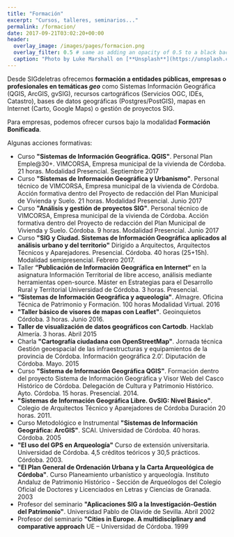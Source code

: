 ```yaml
---
title: "Formación"
excerpt: "Cursos, talleres, seminarios..."
permalink: /formacion/
date: 2017-09-21T03:02:20+00:00
header:
  overlay_image: /images/pages/formacion.png
  overlay_filter: 0.5 # same as adding an opacity of 0.5 to a black background
  caption: "Photo by Luke Marshall on [**Unsplash**](https://unsplash.com)"
---
```


Desde SIGdeletras ofrecemos **formación a entidades públicas, empresas o profesionales en temáticas *geo*** como  Sistemas Información Geográfica (QGIS, ArcGIS, gvSIG), recursos cartográficos (Servicios OGC, IDEs, Catastro), bases de datos geográficas (Postgres/PostGIS), mapas en Internet (Carto, Google Maps) o gestión de proyectos SIG. 

Para empresas, podemos ofrecer cursos bajo la modalidad **Formación Bonificada**.

Algunas acciones formativas:

- Curso **"Sistemas de Información Geográfica. QGIS"**. Personal Plan Emple@30+. VIMCORSA, Empresa municipal de la vivienda de Córdoba. 21 horas. Modalidad Presencial. Septiembre 2017
- Curso **"Sistemas de Información Geográfica y Urbanismo"**. Personal técnico de VIMCORSA, Empresa municipal de la vivienda de Córdoba. Acción formativa dentro del Proyecto de redacción del Plan Municipal de Vivienda y Suelo. 21 horas. Modalidad Presencial. Junio 2017
- Curso **"Análisis y gestión de proyectos SIG"**. Personal técnico de VIMCORSA, Empresa municipal de la vivienda de Córdoba. Acción formativa dentro del Proyecto de redacción del Plan Municipal de Vivienda y Suelo. Córdoba. 9 horas. Modalidad Presencial. Junio 2017
- Curso **"SIG y Ciudad. Sistemas de Información Geográfica aplicados al análisis urbano y del territorio"** Dirigido a Arquitectos, Arquitectos Técnicos y Aparejadores. Presencial. Córdoba. 40 horas (25+15h). Modalidad semipresencial. Febrero 2017.
- Taller **“Publicación de Información Geográfica en Internet“** en la asignatura Información Territorial de libre acceso, análisis mediante herramientas open-source. Máster en Estrategias para el Desarrollo Rural y Territorial Universidad de Córdoba. 3 horas. Presencial. 
- **“Sistemas de Información Geográfica y aqueología"**. Almagre. Oficina Técnica de Patrimonio y Formación. 100 horas Modalidad Virtual. 2016
- **"Taller básico de visores de mapas con Leaflet"**. Geoinquietos Córdoba. 3 horas. Junio 2016.
- **Taller de visualización de datos geográficos con Cartodb**. Hacklab Almería. 3 horas. Abril 2015
- Charla **"Cartografía ciudadana con OpenStreetMap"**.  Jornada técnica Gestión geoespacial de las infraestructuras y equipamientos de la provincia de Córdoba. Información geográfica 2.0’. Diputación de Córdoba. Mayo. 2015
- Curso **"Sistema de Información Geográfica QGIS"**. Formación dentro del proyecto Sistema de Información Geográfica y Visor Web del Casco Histórico de Córdoba. Delegación de Cultura y Patrimonio Histórico. Ayto. Córdoba. 15 horas. Presencial. 2014.
- **"Sistemas de Información Geográfica Libre. GvSIG: Nivel Básico"**. Colegio de Arquitectos Técnico y Aparejadores de Córdoba Duración 20 horas. 2011.
- Curso Metodológico e Instrumental **"Sistemas de Información Geográfica: ArcGIS"**. SCAI. Universidad de Córdoba. 40 horas. Córdoba. 2005 
- **"El uso del GPS en Arqueología"** Curso de extensión universitaria. Universidad de Córdoba.  4,5 créditos teóricos y 30,5 prácticos.  Córdoba. 2003.
- **"El Plan General de Ordenación Urbana y la Carta Arqueológica de Córdoba"**. Curso Planeamiento urbanístico y arqueología. Instituto Andaluz de Patrimonio Histórico - Sección de Arqueólogos del Colegio Oficial de Doctores y Licenciados en Letras y Ciencias de Granada. 2003
- Profesor del seminario **"Aplicaciones SIG a la Investigación-Gestión del Patrimonio"**. Universidad Pablo de Olavide de Sevilla. Abril 2002 
- Profesor del seminario **"Cities in Europe. A multidisciplinary and comparative approach** UE – Universidad de Córdoba. 1999
